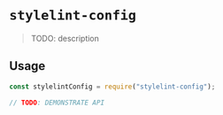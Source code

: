 # `stylelint-config`

> TODO: description

## Usage

```javascript
const stylelintConfig = require("stylelint-config");

// TODO: DEMONSTRATE API
```
